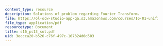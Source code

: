 ```yaml
---
content_type: resource
description: Solutions of problem regarding Fourier Transform.
file: https://ol-ocw-studio-app-qa.s3.amazonaws.com/courses/16-01-unified-engineering-i-ii-iii-iv-fall-2005-spring-2006/3eccca20b526c76f497c107324d0d503_s16_ps13_sol.pdf
file_type: application/pdf
resourcetype: Document
title: s16_ps13_sol.pdf
uid: 3eccca20-b526-c76f-497c-107324d0d503
---
```

